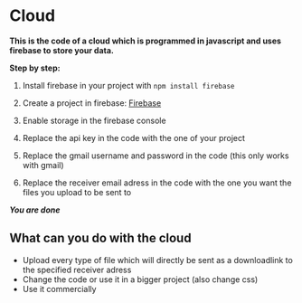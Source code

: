 # Cloud
**This is the code of a cloud which is programmed in javascript and uses firebase to store your data.**

**Step by step:**

1. Install firebase in your project with `npm install firebase`

2. Create a project in firebase: [Firebase](https://firebase.google.com/)

3. Enable storage in the firebase console

4. Replace the api key in the code with the one of your project

5. Replace the gmail username and password in the code (this only works with gmail)

6. Replace the receiver email adress in the code with the one you want the files you upload to be sent to

***You are done***


## What can you do with the cloud

* Upload every type of file which will directly be sent as a downloadlink to the specified receiver adress
* Change the code or use it in a bigger project (also change css)
* Use it commercially
